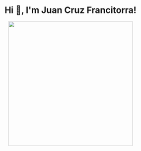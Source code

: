 <h1 align="center">Hi 👋, I'm Juan Cruz Francitorra!</h1>
<div align="center">
  <img height="400" src="https://i.imgflip.com/106kh2.jpg"  />
</div>

###
